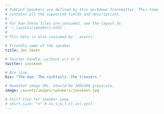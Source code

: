 ```yaml
---
# PubConf Speakers are defined by this markdown frontmatter. This template
# contains all the supported fields and descriptions.
#
# For how these files are consumed, see the layout at
# `/_layouts/speakers.html`.
#
# This data is also consumed by `_events`.

# Friendly name of the speaker
title: Jon Skeet

# Twitter handle, without url or @
twitter: jonskeet

# Bio line.
bio: "The man. The cocktails. The trousers."

# Headshot image URL. Should be 300x300 greyscale.
image: /assets/images/speakers/jonskeet.jpg

# Shirt size for speaker swag.
# shirt_size: "s" # xs,s,m,l,xl,xxl,xxxl
---
```

